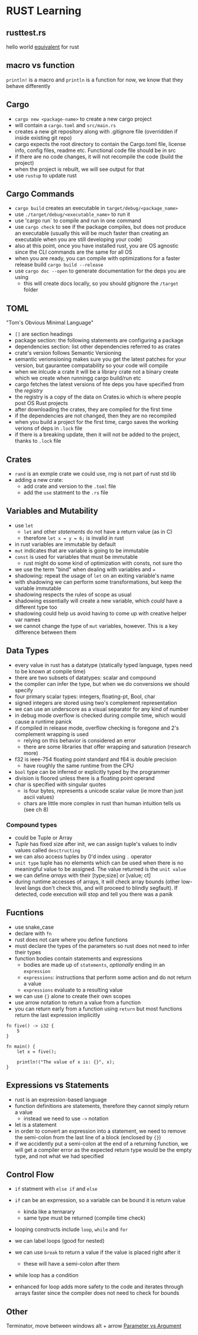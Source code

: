 # RUST Learning

## rusttest.rs
hello world [equivalent](https://www.techrepublic.com/article/how-to-install-rust-on-linux/) for rust

## macro vs function
`println!` is a macro and `println` is a function
for now, we know that they behave differently 

## Cargo
- `cargo new <package-name>` to create a new cargo project
- will contain a `cargo.toml` and `src/main.rs`
- creates a new git repository along with .gitignore file (overridden if inside existing git repo)
- cargo expects the root directory to contain the Cargo.toml file, license info, config files, readme etc. Functional code file should be in src
- if there are no code changes, it will not recompile the code (build the project)
- when the project is rebuilt, we will see output for that
- use `rustup` to update rust

## Cargo Commands
- `cargo build` creates an executable in `target/debug/<package_name>`
- use `./target/debug/<executable_name>` to run it
- use 'cargo run` to compile and run in one command
- use `cargo check` to see if the package compiles, but does not produce an executable (usually this will be much faster than creating an executable when you are still developing your code)
- also at this point, once you have installed rust, you are OS agnostic since the CLI commands are the same for all OS
- when you are ready, you can compile with optimizations for a faster release build `cargo build --release`
- use `cargo doc --open` to generate documentation for the deps you are using
	- this will create docs locally, so you should gitignore the `/target` folder
## TOML
"Tom's Obvious Minimal Language"
- `[]` are section headings
- package section: the following statements are configuring a package
- dependencies section: list other dependencies referred to as crates 
- crate's version follows Semantic Versioning
- semantic verionsioning makes sure you get the latest patches for your version, but gaurantee compatability so your code will compile
- when we inlcude a crate it will be a library crate not a binary create which we create when runningg cargo build/run etc
- cargo fetches the latest versions of hte deps you have specified from the *registry*
- the registry is a copy of the data on Crates.io which is where people post OS Rust projects
- after downloading the crates, they are compiled for the first time
- if the dependencies are not changed, then they are no recompiled
- when you build a project for the first time, cargo saves the working verions of deps in `.lock` file
- if there is a breaking update, then it will not be added to the project, thanks to `.lock` file


## Crates
- `rand` is an exmple crate we could use, rng is not part of rust std lib
- adding a new crate:
	- add crate and version to the `.toml` file
	- add the `use` statment to the `.rs` file


## Variables and Mutability
- use `let`
	- `let` and other *statements* do not have a return value (as in C)
	- therefore `let x = y = 6;` is invalid in rust
- in rust variables are immutable by default
- `mut` indicates that are variable is going to be immutable
- `const` is used for variables that must be immutable
	- rust might do some kind of optimization with consts, not sure tho
- we use the term "bind" when dealing with variables and `=`
- shadowing: repeat the usage of `let` on an exiting variable's name
- with shadowing we can perform some transformations, but keep the variable immutable
- shadowing respects the rules of scope as usual
- shadowing essentially will create a new variable, which *could* have a different type too
- shadowing could help us avoid having to come up with creative helper var names
- we cannot change the type of `mut` variables, however. This is a key difference between them

## Data Types
- every value in rust has a datatype (statically typed language, types need to be known at compile time)
- there are two subsets of datatypes: scalar and compound
- the compiler can infer the type, but when we do conversions we should specify
- four primary scalar types: integers, floating-pt, Bool, char
- signed integers are stored using two's complement representation
- we can use an underscore as a visual separator for any kind of number
- in debug mode overflow is checked during compile time, which would cause a runtime panick
- if compiled in release mode, overflow checking is foregone and 2's complement wrapping is used
	- relying on this behavior is considered an error
	- there are some libraries that offer wrapping and saturation (research more)
- f32 is ieee-754 floating point standard and f64 is double precision
	- have roughly the same runtime from the CPU
- `bool` type can be inferred or explicitly typed by the programmer
- division is floored unless there is a floating point operand
- char is specified with singular quotes
	- is four bytes, represents a unicode scalar value (ie more than just ascii values)
	- chars are little more complex in rust than human intuition tells us (see ch 8)
### Compound types
- could be Tuple or Array
- *Tuple* has fixed size after init, we can assign tuple's values to indiv values called `desctructing`
- we can also access tuples by 0'd index using `.` operator
- `unit type` tuple has no elements which can be used when there is no meaningful value to be assigned. The value returned is the `unit value`
- we can define *arrays* with their [type;size] or [value; ct]
- during runtime accesses of arrays, it will check array bounds (other low-level langs don't check this, and will proceed to blindly segfault). If detected, code execution will stop and tell you there was a panik

## Fucntions
- use snake_case
- declare with `fn`
- rust does not care where you define functions
- must declare the types of the parameters so rust does not need to infer their types
- function bodies contain statements and expressions
	- bodies are made up of `statements`, *optionally* ending in an `expression`
	- `expressions`: instructions that perform some action and do not return a value
	- `expressions` evaluate to a resulting value
- we can use `{}` alone to create their own scopes
- use arrow notation to return a value from a function
- you can return early from a function using `return` but most functions return the last expression implicitly

```
fn five() -> i32 {
    5
}

fn main() {
    let x = five();

    println!("The value of x is: {}", x);
}

```

## Expressions vs Statements
- rust is an expression-based language
- function definitions are statements, therefore they cannot simply return a value
	- instead we need to use `->` notation
- let is a statement
- in order to convert an expression into a statement, we need to remove the semi-colon from the last line of a block (enclosed by `{}`)
- if we accidently put a semi-colon at the end of a returning function, we will get a compiler error as the expected return type would be the empty type, and not what we had specified


## Control Flow
- `if` statment with `else if` and `else`
- `if` can be an exprression, so a variable can be bound it is return value
	- kinda like a ternarary
	- same type must be returned (compile time check)

- looping constructs include `loop`, `while` and `for`
- we can label loops (good for nested)
- we can use `break` to return a value if the value is placed right after it
	- these will have a semi-colon after them
- while loop has a condition
- enhanced for loop adds more safety to the code and iterates through arrays faster since the compiler does not need to check for bounds



## Other
Terminator, move between windows alt + arrow
[Parameter vs Argument](https://stackoverflow.com/a/23992345)
